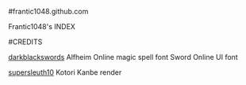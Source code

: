 #frantic1048.github.com

Frantic1048's INDEX

#CREDITS

[darkblackswords](http://darkblackswords.DeviantArt.com)
  Alfheim Online magic spell font
  Sword Online UI font

[supersleuth10](http://supersleuth10.DeviantArt.com)
  Kotori Kanbe render

